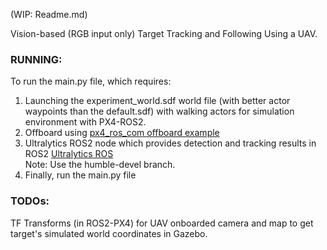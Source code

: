 (WIP: Readme.md)

Vision-based (RGB input only) Target Tracking and Following Using a UAV.


### RUNNING:

To run the main.py file, which requires:

1. Launching the experiment_world.sdf world file (with better actor waypoints than the default.sdf) with walking actors for simulation environment with PX4-ROS2.
2. Offboard using <a href="https://github.com/PX4/px4_ros_com/blob/main/src/examples/offboard/offboard_control.cpp">px4_ros_com offboard example</a> <br>
3. Ultralytics ROS2 node which provides detection and tracking results in ROS2
<a href="https://github.com/Alpaca-zip/ultralytics_ros">Ultralytics ROS </a> <br>
Note: Use the humble-devel branch.
4. Finally, run the main.py file


### TODOs: <br>
TF Transforms (in ROS2-PX4) for UAV onboarded camera and map to get target's simulated world coordinates in Gazebo.
